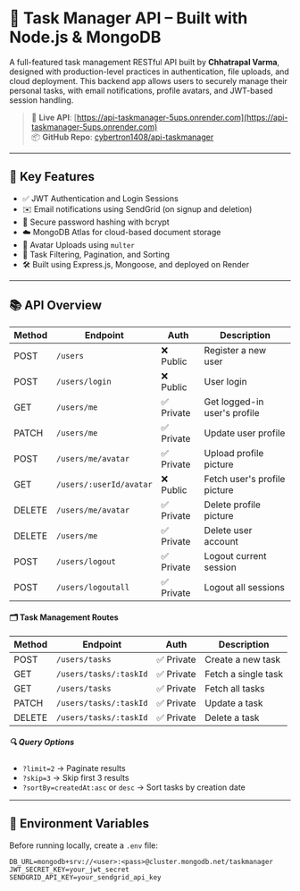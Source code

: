 # 🧾 Task Manager API – Built with Node.js & MongoDB

A full-featured task management RESTful API built by **Chhatrapal Varma**, designed with production-level practices in authentication, file uploads, and cloud deployment. This backend app allows users to securely manage their personal tasks, with email notifications, profile avatars, and JWT-based session handling.

> 🔗 **Live API**: [https://api-taskmanager-5ups.onrender.com](https://api-taskmanager-5ups.onrender.com)  
> 📦 **GitHub Repo**: [cybertron1408/api-taskmanager](https://github.com/cybertron1408/api-taskmanager)

---

## 🚀 Key Features

- ✅ JWT Authentication and Login Sessions
- ✉️ Email notifications using SendGrid (on signup and deletion)
- 🔐 Secure password hashing with bcrypt
- ☁️ MongoDB Atlas for cloud-based document storage
- 📁 Avatar Uploads using `multer`
- 📄 Task Filtering, Pagination, and Sorting
- 🛠️ Built using Express.js, Mongoose, and deployed on Render

---

## 📚 API Overview

| Method | Endpoint                           | Auth     | Description                               |
|--------|------------------------------------|----------|-------------------------------------------|
| POST   | `/users`                           | ❌ Public | Register a new user                       |
| POST   | `/users/login`                     | ❌ Public | User login                                |
| GET    | `/users/me`                        | ✅ Private| Get logged-in user's profile              |
| PATCH  | `/users/me`                        | ✅ Private| Update user profile                       |
| POST   | `/users/me/avatar`                 | ✅ Private| Upload profile picture                    |
| GET    | `/users/:userId/avatar`            | ❌ Public | Fetch user's profile picture              |
| DELETE | `/users/me/avatar`                 | ✅ Private| Delete profile picture                    |
| DELETE | `/users/me`                        | ✅ Private| Delete user account                       |
| POST   | `/users/logout`                    | ✅ Private| Logout current session                    |
| POST   | `/users/logoutall`                 | ✅ Private| Logout all sessions                       |

#### 🗂 Task Management Routes

| Method | Endpoint                            | Auth     | Description                              |
|--------|-------------------------------------|----------|------------------------------------------|
| POST   | `/users/tasks`                      | ✅ Private| Create a new task                        |
| GET    | `/users/tasks/:taskId`              | ✅ Private| Fetch a single task                      |
| GET    | `/users/tasks`                      | ✅ Private| Fetch all tasks                          |
| PATCH  | `/users/tasks/:taskId`              | ✅ Private| Update a task                            |
| DELETE | `/users/tasks/:taskId`              | ✅ Private| Delete a task                            |

##### 🔍 Query Options

- `?limit=2` → Paginate results
- `?skip=3` → Skip first 3 results
- `?sortBy=createdAt:asc` or `desc` → Sort tasks by creation date

---

## 🔐 Environment Variables

Before running locally, create a `.env` file:

```env
DB_URL=mongodb+srv://<user>:<pass>@cluster.mongodb.net/taskmanager
JWT_SECRET_KEY=your_jwt_secret
SENDGRID_API_KEY=your_sendgrid_api_key
